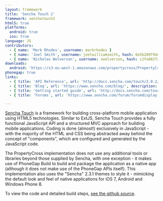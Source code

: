```yaml
---
layout: framework
title: 'Sencha Touch 2'
framework: senchatouch2
html5: true
platforms:
  android: true
  ios: true
language: JS
contributors:
  - { name: 'Mark Rhodes', username: markrhodes }
  - { name: 'Joel Smith', username: joelwilliamsmith, hash: 6e5b209f9dced24655066d1128a13964 }
  - { name: 'Nicholas Wolverson', username: nwolverson, hash: c2fa082fa1ffbab1293262c599d459fb }
downloads:
  android: 'https://s3-eu-west-1.amazonaws.com/propertycross/PropertyCross-senchatouch2-8acbae787d727de5624686c7c2e0afccc26932a4.apk'
phonegap: true
links:
  - { title: 'API Reference', url: 'http://docs.sencha.com/touch/2.0.2/#!/api', description: '- An extensive set of documentation describing the framework''s API.' }
  - { title: 'Blog', url: 'https://www.sencha.com/blog/', description: '- A regularly updated blog that describes new releases of Sencha Touch and often describes some of Sencha Touch''s features in detail.' }
  - { title: 'Getting started guide', url: 'http://docs.sencha.com/touch/2.4/getting_started/getting_started.html', description: '- A great guide that can be used to get started with Sencha Touch.' }
  - { title: 'Forums', url: 'https://www.sencha.com/forum/forumdisplay.php?89-Sencha-Touch-2.x-Forums', description: '- An active forum with support available from some of Sencha Touch''s creators.' }

---
```


[Sencha Touch](http://www.sencha.com/products/touch) is a framework for building cross-platform mobile application using HTML5 technologies.  Similar to ExtJS, Sencha Touch provides a fully functional JavaScript API and a structured MVC approach for building mobile applications.  Coding is done (almost!) exclusively in JavaScript - with the majority of the HTML and CSS being abstracted away behind the concept of "components", which are configured and generated by the JavaScript code.

The PropertyCross implementation does not use any additional tools or libraries beyond those supplied by Sencha, with one exception - it makes use of PhoneGap Build to build and package the application as a native app (although it does not make use of the PhoneGap APIs itself).  This implementation also uses the "Sencha" 2.3.1 themes to style it - mimicking the default look and feel of native applications for iOS 7, Android and Windows Phone 8.  


To view the code and detailed build steps, <a href='{{ site.githuburl }}/tree/master/senchatouch2'>see the github source</a>.
